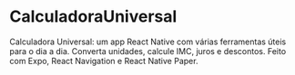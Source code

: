 # CalculadoraUniversal
Calculadora Universal: um app React Native com várias ferramentas úteis para o dia a dia. Converta unidades, calcule IMC, juros e descontos. Feito com Expo, React Navigation e React Native Paper.
